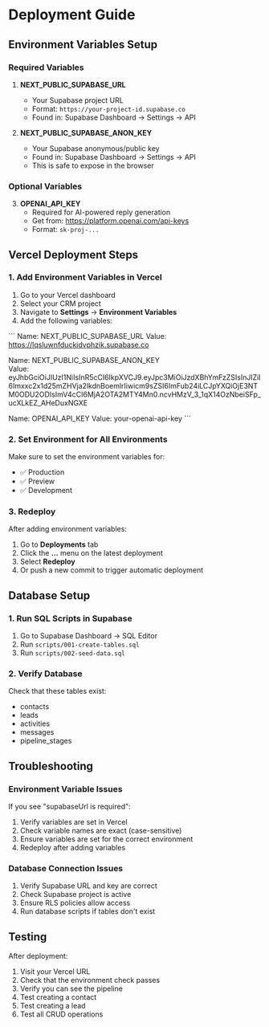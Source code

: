 # Deployment Guide

## Environment Variables Setup

### Required Variables

1. **NEXT_PUBLIC_SUPABASE_URL**
   - Your Supabase project URL
   - Format: `https://your-project-id.supabase.co`
   - Found in: Supabase Dashboard → Settings → API

2. **NEXT_PUBLIC_SUPABASE_ANON_KEY**
   - Your Supabase anonymous/public key
   - Found in: Supabase Dashboard → Settings → API
   - This is safe to expose in the browser

### Optional Variables

3. **OPENAI_API_KEY**
   - Required for AI-powered reply generation
   - Get from: https://platform.openai.com/api-keys
   - Format: `sk-proj-...`

## Vercel Deployment Steps

### 1. Add Environment Variables in Vercel

1. Go to your Vercel dashboard
2. Select your CRM project
3. Navigate to **Settings** → **Environment Variables**
4. Add the following variables:

\`\`\`
Name: NEXT_PUBLIC_SUPABASE_URL
Value: https://lqsluwnfduckidvphzik.supabase.co

Name: NEXT_PUBLIC_SUPABASE_ANON_KEY  
Value: eyJhbGciOiJIUzI1NiIsInR5cCI6IkpXVCJ9.eyJpc3MiOiJzdXBhYmFzZSIsInJlZiI6Imxxc2x1d25mZHVja2lkdnBoemlrIiwicm9sZSI6ImFub24iLCJpYXQiOjE3NTM0ODU2ODIsImV4cCI6MjA2OTA2MTY4Mn0.ncvHMzV_3_1qX14OzNbeiSFp_ucXLkEZ_AHeDuxNGXE

Name: OPENAI_API_KEY
Value: your-openai-api-key
\`\`\`

### 2. Set Environment for All Environments

Make sure to set the environment variables for:
- ✅ Production
- ✅ Preview  
- ✅ Development

### 3. Redeploy

After adding environment variables:
1. Go to **Deployments** tab
2. Click the **...** menu on the latest deployment
3. Select **Redeploy**
4. Or push a new commit to trigger automatic deployment

## Database Setup

### 1. Run SQL Scripts in Supabase

1. Go to Supabase Dashboard → SQL Editor
2. Run `scripts/001-create-tables.sql`
3. Run `scripts/002-seed-data.sql`

### 2. Verify Database

Check that these tables exist:
- contacts
- leads  
- activities
- messages
- pipeline_stages

## Troubleshooting

### Environment Variable Issues

If you see "supabaseUrl is required":
1. Verify variables are set in Vercel
2. Check variable names are exact (case-sensitive)
3. Ensure variables are set for the correct environment
4. Redeploy after adding variables

### Database Connection Issues

1. Verify Supabase URL and key are correct
2. Check Supabase project is active
3. Ensure RLS policies allow access
4. Run database scripts if tables don't exist

## Testing

After deployment:
1. Visit your Vercel URL
2. Check that the environment check passes
3. Verify you can see the pipeline
4. Test creating a contact
5. Test creating a lead
6. Test all CRUD operations
